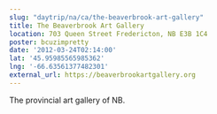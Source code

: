 ```yaml
---
slug: "daytrip/na/ca/the-beaverbrook-art-gallery"
title: The Beaverbrook Art Gallery
location: 703 Queen Street Fredericton, NB E3B 1C4
poster: bcuzimpretty
date: '2012-03-24T02:14:00'
lat: '45.95985565985362'
lng: '-66.63561377482301'
external_url: https://beaverbrookartgallery.org
---
```


The provincial art gallery of NB.
